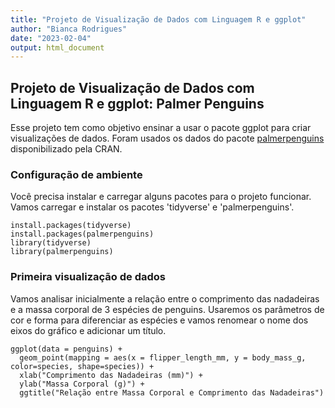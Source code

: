 ```yaml
---
title: "Projeto de Visualização de Dados com Linguagem R e ggplot"
author: "Bianca Rodrigues"
date: "2023-02-04"
output: html_document
---
```


## Projeto de Visualização de Dados com Linguagem R e ggplot: Palmer Penguins

Esse projeto tem como objetivo ensinar a usar o pacote ggplot para criar visualizações de dados. Foram usados os dados do pacote [palmerpenguins](https://cran.r-project.org/web/packages/palmerpenguins/index.html) disponibilizado pela CRAN.

### Configuração de ambiente
Você precisa instalar e carregar alguns pacotes para o projeto funcionar. Vamos carregar e instalar os pacotes 'tidyverse' e 'palmerpenguins'.
```{r}
install.packages(tidyverse)
install.packages(palmerpenguins)
library(tidyverse)
library(palmerpenguins)
```

### Primeira visualização de dados
Vamos analisar inicialmente a relação entre o comprimento das nadadeiras e a massa corporal de 3 espécies de penguins. Usaremos os parâmetros de cor e forma para diferenciar as espécies e vamos renomear o nome dos eixos do gráfico e adicionar um título.
```{r}
ggplot(data = penguins) +
  geom_point(mapping = aes(x = flipper_length_mm, y = body_mass_g, color=species, shape=species)) +
  xlab("Comprimento das Nadadeiras (mm)") +
  ylab("Massa Corporal (g)") +
  ggtitle("Relação entre Massa Corporal e Comprimento das Nadadeiras")
```
